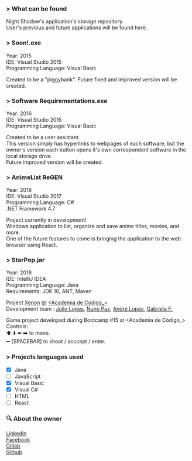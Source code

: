 ### \> What can be found
Night Shadow's application's storage repository.  
User's previous and future applications will be found here.
  
### \> Soon!.exe  
 Year: 2015  
 IDE: Visual Studio 2015  
 Programming Language: Visual Basic  
   
 Created to be a "piggybank". Future fixed and improved version will be created.

### \> Software Requirementations.exe  
 Year: 2016  
 IDE: Visual Studio 2015  
 Programming Language: Visual Basic  
   
 Created to be a user assistant.  
 This version simply has hyperlinks to webpages of each software, but the owner's version each button opens it's own correspondent software in the local storage drive.  
 Future improved version will be created.
 
### \> AnimeList ReGEN 
 Year: 2018  
 IDE: Visual Studio 2017  
 Programming Language: C#  
 .NET Framework 4.7  
   
 Project currently in development!  
 Windows application to list, organize and save anime titles, movies, and more.  
 One of the future features to come is bringing the application to the web browser using React.
 
  
### \> StarPop.jar 
 Year: 2018  
 IDE: IntelliJ IDEA  
 Programming Language: Java  
 Requirements: JDK 10, ANT, Maven  

   
 Project [Xenon](https://github.com/NunoPax/Xenon)  @ [<Academia de Código_>](http://www.academiadecodigo.org/)  
 Development team : 
 [Julio Lopes](https://www.linkedin.com/in/thejuliolopes/), 
 [Nuno Paz](https://www.linkedin.com/in/nuno-paz/), 
 [André Lopes](https://www.linkedin.com/in/andrejtlopes/), 
 [Gabriela F.](https://www.linkedin.com/in/gabriela-f-76445723/)  
   
 Game project developed during Bootcamp #15 at <Academia de Código_>  
 Controls:  
 :arrow_up: :arrow_down: :arrow_left: :arrow_right: to move.  
 :heavy_minus_sign: [SPACEBAR] to shoot / acccept / enter.  

### \> Projects languages used  

- [x]  Java
- [ ]  JavaScript
- [x]  Visual Basic
- [x]  Visual C#
- [ ]  HTML
- [ ]  React
 
### :mag: About the owner
  
[LinkedIn](https://www.linkedin.com/in/thejuliolopes/)  
[Facebook](https://www.facebook.com/the.julio.lopes)   
[Gitlab](https://gitlab.com/ImNightShadow)  
[Github](https://github.com/ImNightShadow)
